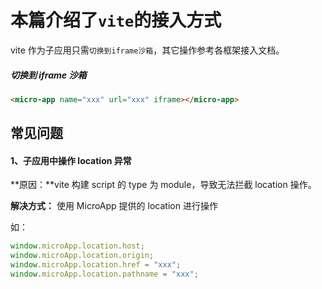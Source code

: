 # 本篇介绍了`vite`的接入方式

vite 作为子应用只需`切换到iframe沙箱`，其它操作参考各框架接入文档。

##### 切换到 iframe 沙箱

```html
<micro-app name="xxx" url="xxx" iframe></micro-app>
```

## 常见问题

#### 1、子应用中操作 location 异常

**原因：**vite 构建 script 的 type 为 module，导致无法拦截 location 操作。

**解决方式：** 使用 MicroApp 提供的 location 进行操作

如：

```js
window.microApp.location.host;
window.microApp.location.origin;
window.microApp.location.href = "xxx";
window.microApp.location.pathname = "xxx";
```
